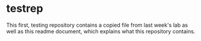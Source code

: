 # testrep

This first, testing repository contains a copied file from last week's lab as well as this readme document, which explains what this repository contains. 
